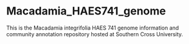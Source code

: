 # Macadamia_HAES741_genome

This is the Macadamia integrifolia HAES 741 genome information and community annotation repository hosted at Southern Cross University.
